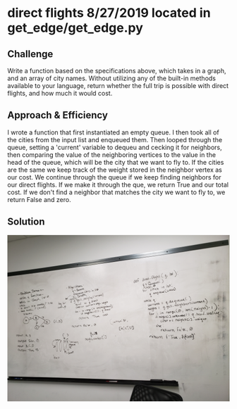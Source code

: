 # direct flights 8/27/2019 located in get_edge/get_edge.py

## Challenge
Write a function based on the specifications above, which takes in a graph, and an array of city names. Without utilizing any of the built-in methods available to your language, return whether the full trip is possible with direct flights, and how much it would cost.

## Approach & Efficiency
I wrote a function that first instantiated an empty queue. I then took all of the cities from the input list and enqueued them. Then looped through the queue, setting a 'current' variable to dequeu and cecking it for neighbors, then comparing the value of the neighboring vertices to the value in the head of the queue, which will be the city that we want to fly to. If the cities are the same we keep track of the weight stored in the neighbor vertex as our cost. We continue through the queue if we keep finding neighbors for our direct flights. If we make it through the que, we return True and our total cost. If we don't find a neighbor that matches the city we want to fly to, we return False and zero.

## Solution
![white boarding get edge for direct flights in graph](https://github.com/ravewillow6383/data-structures-and-algorithms-python/blob/master/assets/get_edge.jpg
)